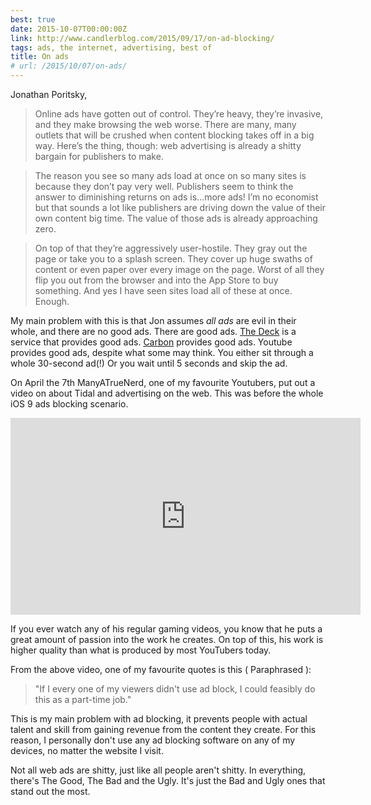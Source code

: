 ```yaml
---
best: true
date: 2015-10-07T00:00:00Z
link: http://www.candlerblog.com/2015/09/17/on-ad-blocking/
tags: ads, the internet, advertising, best of
title: On ads
# url: /2015/10/07/on-ads/
---
```


Jonathan Poritsky,

> Online ads have gotten out of control. They’re heavy, they’re invasive, and they make browsing the web worse. There are many, many outlets that will be crushed when content blocking takes off in a big way. Here’s the thing, though: web advertising is already a shitty bargain for publishers to make.



> The reason you see so many ads load at once on so many sites is because they don’t pay very well. Publishers seem to think the answer to diminishing returns on ads is…more ads! I’m no economist but that sounds a lot like publishers are driving down the value of their own content big time. The value of those ads is already approaching zero.



> On top of that they’re aggressively user-hostile. They gray out the page or take you to a splash screen. They cover up huge swaths of content or even paper over every image on the page. Worst of all they flip you out from the browser and into the App Store to buy something. And yes I have seen sites load all of these at once. Enough.

My main problem with this is that Jon assumes *all ads* are evil in their whole, and there are no good ads. There are good ads. [The Deck](http://decknetwork.net/) is a service that provides good ads. [Carbon](http://carbonads.net/) provides good ads. Youtube provides good ads, despite what some may think. You either sit through a whole 30-second ad(!) Or you wait until 5 seconds and skip the ad.

On April the 7th ManyATrueNerd, one of my favourite Youtubers, put out a video on about Tidal and advertising on the web. This was before the whole iOS 9 ads blocking scenario.

<div class="video">

<iframe width="560" height="315" src="https://www.youtube.com/embed/ZUHMKP17GqQ" frameborder="0" allowfullscreen></iframe>

</div>

If you ever watch any of his regular gaming videos, you know that he puts a great amount of passion into the work he creates. On top of this, his work is higher quality than what is produced by most YouTubers today.

From the above video, one of my favourite quotes is this ( Paraphrased ): 

> "If I every one of my viewers didn't use ad block, I could feasibly do this as a part-time job."

This is my main problem with ad blocking, it prevents people with actual talent and skill from gaining revenue from the content they create. For this reason, I personally don't use any ad blocking software on any of my devices, no matter the website I visit. 

Not all web ads are shitty, just like all people aren't shitty. In everything, there's The Good, The Bad and the Ugly. It's just the Bad and Ugly ones that stand out the most.